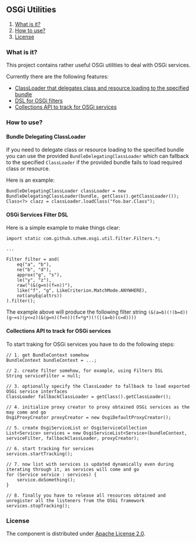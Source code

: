 ## OSGi Utilities

1. [What is it?](#what-is-it)
2. [How to use?](#how-to-use)
3. [License](#license)

### What is it?
This project contains rather useful OSGi utilities to deal with OSGi services.

Currently there are the following features:

* [ClassLoader that delegates class and resource loading to the specified bundle](#bundle-delegating-classloader)
* [DSL for OSGi filters](#osgi-services-filter-dsl)
* [Collections API to track for OSGi services](#collections-api-to-track-for-osgi-services)

### How to use?

#### Bundle Delegating ClassLoader

If you need to delegate class or resource loading to the specified bundle you can use the provided `BundleDelegatingClassLoader`
which can fallback to the specified `ClassLoader` if the provided bundle fails to load required class or resource.

Here is an example:

    BundleDelegatingClassLoader classLoader = new BundleDelegatingClassLoader(bundle, getClass().getClassLoader());
    Class<?> clazz = classLoader.loadClass("foo.bar.Class");


#### OSGi Services Filter DSL

Here is a simple example to make things clear:

    import static com.github.szhem.osgi.util.filter.Filters.*;

    ...

    Filter filter = and(
        eq("a", "b"),
        ne("b", "d"),
        approx("g", "s"),
        le("y", "z"),
        raw("(&(g=n)(f=n))"),
        like("f", "g", LikeCriterion.MatchMode.ANYWHERE),
        not(anyEq(attrs))
    ).filter();

The example above will produce the following filter string `(&(a=b)(!(b=d))(g~=s)(y<=z)(&(g=n)(f=n))(f=*g*)(!(|(a=b)(c=d))))`

#### Collections API to track for OSGi services

To start traking for OSGi services you have to do the following steps:

    // 1. get BundleContext somehow
    BundleContext bundleContext = ...;

    // 2. create filter somehow, for example, using Filters DSL
    String serviceFilter = null;

    // 3. optionally specify the ClassLoader to fallback to load exported OSGi service interfaces
    ClassLoader fallbackClassLoader = getClass().getClassLoader();

    // 4. initialize proxy creator to proxy obtained OSGi services as the may come and go
    OsgiProxyCreator proxyCreator = new OsgiDefaultProxyCreator();

    // 5. create OsgiServiceList or OsgiServiceCollection
    List<Service> services = new OsgiServiceList<Service>(bundleContext, serviceFilter, fallbackClassLoader, proxyCreator);

    // 6. start tracking for services
    services.startTracking();

    // 7. now list with services is updated dynamically even during iterating through it, as services will come and go
    for (Service service : services) {
        service.doSomething();
    }

    // 8. finally you have to release all resources obtained and unregister all the listeners from the OSGi framework
    services.stopTracking();

### License

The component is distributed under [Apache License 2.0](http://www.apache.org/licenses/LICENSE-2.0).
